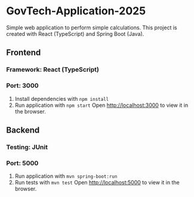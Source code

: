 # GovTech-Application-2025

Simple web application to perform simple calculations. This project is created with React (TypeScript) and Spring Boot (Java).

## Frontend
### Framework: React (TypeScript)
### Port: 3000
1. Install dependencies with `npm install`
2. Run application with `npm start`
Open [http://localhost:3000](http://localhost:3000) to view it in the browser.

## Backend
### Testing: JUnit
### Port: 5000
1. Run application with `mvn spring-boot:run`
2. Run tests with `mvn test`
Open [http://localhost:5000](http://localhost:5000) to view it in the browser.
